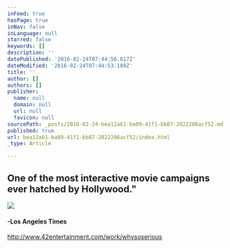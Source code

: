 ```yaml
---
inFeed: true
hasPage: true
inNav: false
inLanguage: null
starred: false
keywords: []
description: ''
datePublished: '2016-02-24T07:44:56.817Z'
dateModified: '2016-02-24T07:44:53.180Z'
title: ''
author: []
authors: []
publisher:
  name: null
  domain: null
  url: null
  favicon: null
sourcePath: _posts/2016-02-24-bea12a61-ba09-41f1-bb87-2022206acf52.md
published: true
url: bea12a61-ba09-41f1-bb87-2022206acf52/index.html
_type: Article

---
```

## One of the most interactive movie campaigns ever hatched by Hollywood."
![](https://the-grid-user-content.s3-us-west-2.amazonaws.com/efd20090-46ca-4a5f-904d-84a4ec8134a3.JPG)

#### -Los Angeles Times

http://www.42entertainment.com/work/whysoserious
